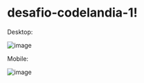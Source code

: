 # desafio-codelandia-1!
Desktop:


![image](https://user-images.githubusercontent.com/82293076/209591238-51493e7f-f543-4b22-baba-e5901bf662b7.png)


Mobile:


![image](https://user-images.githubusercontent.com/82293076/209591157-0c8fdc90-e704-426e-9a6c-7c14889f0b4b.png)
